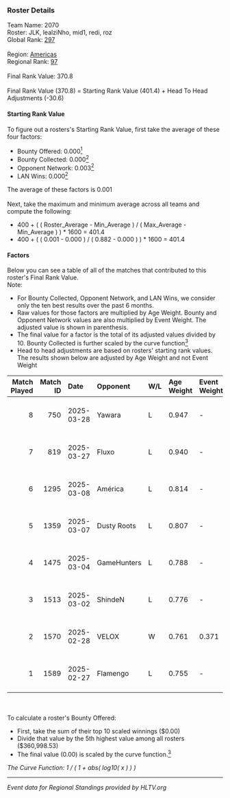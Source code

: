 ### Roster Details<br />
Team Name: 2070<br />
Roster: JLK, lealziNho, mid1, redi, roz<br />
Global Rank: [297](../../standings_global_2025_05_05.md)<br />
<br />
Region: [Americas]( ../../standings_americas_2025_05_05.md)<br />
Regional Rank: [97]( ../../standings_americas_2025_05_05.md)<br />
<br />
Final Rank Value:  370.8<br />
<br />
Final Rank Value (370.8) = Starting Rank Value (401.4) + Head To Head Adjustments (-30.6)<br />

#### Starting Rank Value<br />
To figure out a rosters's Starting Rank Value, first take the average of these four factors:<br />
- Bounty Offered: 0.000[<sup>1</sup>](#table2)
- Bounty Collected: 0.000[<sup>2</sup>](#table1)
- Opponent Network: 0.003[<sup>2</sup>](#table1)
- LAN Wins: 0.000[<sup>2</sup>](#table1)

The average of these factors is 0.001<br />
<br />
Next, take the maximum and minimum average across all teams and compute the following:<br />
- 400 + ( ( Roster_Average - Min_Average ) / ( Max_Average - Min_Average ) ) * 1600 = 401.4
- 400 + ( ( 0.001 - 0.000 ) / ( 0.882 - 0.000 ) ) * 1600 = 401.4


#### Factors<br />
Below you can see a table of all of the matches that contributed to this roster's Final Rank Value.<br />
Note:<br />

- For Bounty Collected, Opponent Network, and LAN Wins, we consider only the ten best results over the past 6 months.
- Raw values for those factors are multiplied by Age Weight. Bounty and Opponent Network values are also multiplied by Event Weight. The adjusted value is shown in parenthesis.
- The final value for a factor is the total of its adjusted values divided by 10. Bounty Collected is further scaled by the curve function[<sup>3</sup>](#curveFunction)
- Head to head adjustments are based on rosters' starting rank values. The results shown below are adjusted by Age Weight and not Event Weight
<span id="table1"></span><br />


| Match Played | Match ID | Date       | Opponent    | W/L | Age Weight | Event Weight | Bounty Collected | Opponent Network | LAN Wins  | H2H Adj. | Roster                                 |
| -: | -: | :- | :- | :- | :- | :- | :- | :- | :- | -: | :- |
|            8 |      750 | 2025-03-28 | Yawara      | L   | 0.947      | -            | -                | -                | -         |    -8.55 | JLK, lealziNho, mid1, redi, roz        |
|            7 |      819 | 2025-03-27 | Fluxo       | L   | 0.940      | -            | -                | -                | -         |    -1.92 | JLK, lealziNho, mid1, redi, roz        |
|            6 |     1295 | 2025-03-08 | América     | L   | 0.814      | -            | -                | -                | -         |   -12.57 | aNgelo, lealziNho, redi, roz, swarmyzz |
|            5 |     1359 | 2025-03-07 | Dusty Roots | L   | 0.807      | -            | -                | -                | -         |    -4.78 | aNgelo, lealziNho, redi, roz, swarmyzz |
|            4 |     1475 | 2025-03-04 | GameHunters | L   | 0.788      | -            | -                | -                | -         |    -6.00 | aNgelo, lealziNho, redi, roz, swarmyzz |
|            3 |     1513 | 2025-03-02 | ShindeN     | L   | 0.776      | -            | -                | -                | -         |    -4.26 | aNgelo, lealziNho, redi, roz, swarmyzz |
|            2 |     1570 | 2025-02-28 | VELOX       | W   | 0.761      | 0.371        | 0.000 (0.000)    | 0.111 (0.031)    | 0 (0.000) |    14.91 | aNgelo, lealziNho, redi, roz, swarmyzz |
|            1 |     1589 | 2025-02-27 | Flamengo    | L   | 0.755      | -            | -                | -                | -         |    -7.42 | aNgelo, lealziNho, redi, roz, swarmyzz |

<br />
<span id="table2"></span><br />
To calculate a roster's Bounty Offered:<br />

- First, take the sum of their top 10 scaled winnings ($0.00)
- Divide that value by the 5th highest value among all rosters ($360,998.53)
- The final value (0.00) is scaled by the curve function.[<sup>3</sup>](#curveFunction)

<span id="curveFunction"></span>_The Curve Function: 1 / ( 1 + abs( log10( x ) ) )_<br />

---
_Event data for Regional Standings provided by HLTV.org_<br />
